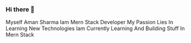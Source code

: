 ### Hi there 👋
 Myself Aman Sharma Iam Mern Stack Developer My Passion Lies In Learning New Technologies
 Iam Currently Learning And Building Stuff In Mern Stack

<!--
**AmanSharma4419/AmanSharma4419** is a ✨ _special_ ✨ repository because its `README.md` (this file) appears on your GitHub profile.

Here are some ideas to get you started:

- 🔭 I’m currently working on ...
- 🌱 I’m currently learning ...
- 👯 I’m looking to collaborate on ...
- 🤔 I’m looking for help with ...
- 💬 Ask me about ...
- 📫 How to reach me: ...
- 😄 Pronouns: ...
- ⚡ Fun fact: ...
-->
